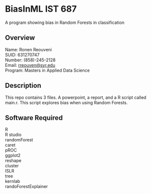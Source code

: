 # BiasInML IST 687
A program showing bias in Random Forests in classification

## Overview 

Name: Ronen Reouveni <br/>
SUID: 631270747 <br/>
Number: (858)-245-2128 <br/>
Email: rreouven@syr.edu <br/>
Program: Masters in Applied Data Science <br/>

## Description 

This repo contains 3 files. A powerpoint, a report, and a R script called main.r. This script explores bias when using Random Forests. 

## Software Required 

R <br/>
R studio <br/>
randomForest <br/>
caret <br/>
pROC <br/>
ggplot2 <br/>
reshape <br/>
cluster <br/>
ISLR <br/>
tree <br/>
kernlab <br/>
randoForestExplainer <br/>
